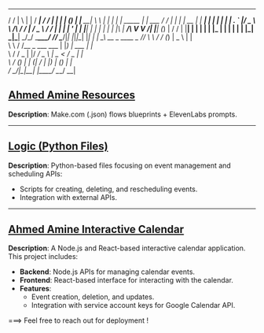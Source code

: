 
   __  _   _                _____            __  _    _       _ _       _______  __  
  / / | \ | |              / ____|          / / | |  | |     (_) |     |__   __| \ \ 
 | |  |  \| | _____      _| |     ___      / /  | |  | |_ __  _| |_ ______| |     | |
 | |  | . ` |/ _ \ \ /\ / / |    / _ \    / /   | |  | | '_ \| | __|______| |     | |
 | |  | |\  |  __/\ V  V /| |___| (_) |  / /    | |__| | | | | | |_       | |     | |
 | |  |_| \_|\___| \_/\_/  \_____\___/  /_/      \____/|_| |_|_|\__|      |_|     | |
 _\_\    __   _            ____        _                                         /_/ 
 \ \    / /  (_)          |  _ \      | |                                            
  \ \  / /__  _  ___ ___  | |_) | ___ | |_                                           
   \ \/ / _ \| |/ __/ _ \ |  _ < / _ \| __|                                          
    \  / (_) | | (_|  __/ | |_) | (_) | |_                                           
     \/ \___/|_|\___\___| |____/ \___/ \__|                                          


## [Ahmed Amine Resources](https://github.com/LK773M/ahmed-amine-resources)
**Description**: Make.com (.json) flows blueprints + ElevenLabs prompts.

---

## [Logic (Python Files)](https://github.com/LK773M/ahmed-amine-logic-python-files)
**Description**: Python-based files focusing on event management and scheduling APIs:
- Scripts for creating, deleting, and rescheduling events.
- Integration with external APIs.

---

## [Ahmed Amine Interactive Calendar](https://github.com/LK773M/ahmed-amine-interactive-calendar)
**Description**: A Node.js and React-based interactive calendar application. This project includes:
- **Backend**: Node.js APIs for managing calendar events.
- **Frontend**: React-based interface for interacting with the calendar.
- **Features**:
  - Event creation, deletion, and updates.
  - Integration with service account keys for Google Calendar API.


===> Feel free to reach out for deployment !
